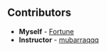 ## Contributors
- **Myself** - [Fortune](https;//github.com/esetecharena)  
- **Instructor** - [mubarraqqq](https://github.com/mubarraqqq)

